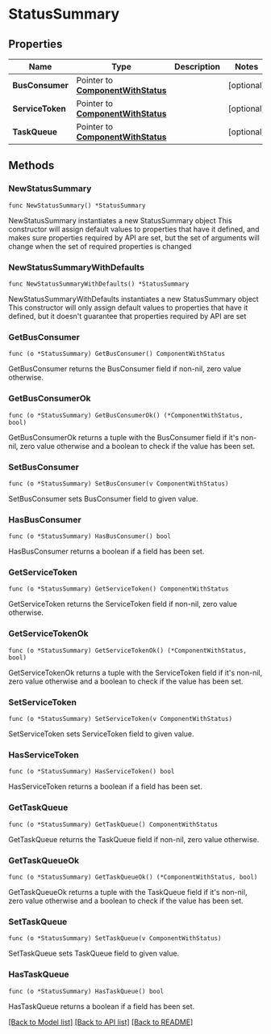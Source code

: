 # StatusSummary

## Properties

Name | Type | Description | Notes
------------ | ------------- | ------------- | -------------
**BusConsumer** | Pointer to [**ComponentWithStatus**](ComponentWithStatus.md) |  | [optional]
**ServiceToken** | Pointer to [**ComponentWithStatus**](ComponentWithStatus.md) |  | [optional]
**TaskQueue** | Pointer to [**ComponentWithStatus**](ComponentWithStatus.md) |  | [optional]

## Methods

### NewStatusSummary

`func NewStatusSummary() *StatusSummary`

NewStatusSummary instantiates a new StatusSummary object
This constructor will assign default values to properties that have it defined,
and makes sure properties required by API are set, but the set of arguments
will change when the set of required properties is changed

### NewStatusSummaryWithDefaults

`func NewStatusSummaryWithDefaults() *StatusSummary`

NewStatusSummaryWithDefaults instantiates a new StatusSummary object
This constructor will only assign default values to properties that have it defined,
but it doesn't guarantee that properties required by API are set

### GetBusConsumer

`func (o *StatusSummary) GetBusConsumer() ComponentWithStatus`

GetBusConsumer returns the BusConsumer field if non-nil, zero value otherwise.

### GetBusConsumerOk

`func (o *StatusSummary) GetBusConsumerOk() (*ComponentWithStatus, bool)`

GetBusConsumerOk returns a tuple with the BusConsumer field if it's non-nil, zero value otherwise
and a boolean to check if the value has been set.

### SetBusConsumer

`func (o *StatusSummary) SetBusConsumer(v ComponentWithStatus)`

SetBusConsumer sets BusConsumer field to given value.

### HasBusConsumer

`func (o *StatusSummary) HasBusConsumer() bool`

HasBusConsumer returns a boolean if a field has been set.

### GetServiceToken

`func (o *StatusSummary) GetServiceToken() ComponentWithStatus`

GetServiceToken returns the ServiceToken field if non-nil, zero value otherwise.

### GetServiceTokenOk

`func (o *StatusSummary) GetServiceTokenOk() (*ComponentWithStatus, bool)`

GetServiceTokenOk returns a tuple with the ServiceToken field if it's non-nil, zero value otherwise
and a boolean to check if the value has been set.

### SetServiceToken

`func (o *StatusSummary) SetServiceToken(v ComponentWithStatus)`

SetServiceToken sets ServiceToken field to given value.

### HasServiceToken

`func (o *StatusSummary) HasServiceToken() bool`

HasServiceToken returns a boolean if a field has been set.

### GetTaskQueue

`func (o *StatusSummary) GetTaskQueue() ComponentWithStatus`

GetTaskQueue returns the TaskQueue field if non-nil, zero value otherwise.

### GetTaskQueueOk

`func (o *StatusSummary) GetTaskQueueOk() (*ComponentWithStatus, bool)`

GetTaskQueueOk returns a tuple with the TaskQueue field if it's non-nil, zero value otherwise
and a boolean to check if the value has been set.

### SetTaskQueue

`func (o *StatusSummary) SetTaskQueue(v ComponentWithStatus)`

SetTaskQueue sets TaskQueue field to given value.

### HasTaskQueue

`func (o *StatusSummary) HasTaskQueue() bool`

HasTaskQueue returns a boolean if a field has been set.

[[Back to Model list]](../README.md#documentation-for-models) [[Back to API list]](../README.md#documentation-for-api-endpoints) [[Back to README]](../README.md)

